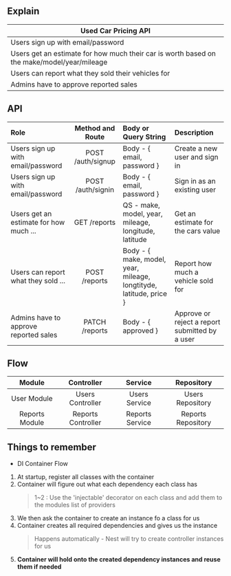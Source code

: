 ## Explain

| Used Car Pricing API                                                                       |
| ------------------------------------------------------------------------------------------ |
| Users sign up with email/password                                                          |
| Users get an estimate for how much their car is worth based on the make/model/year/mileage |
| Users can report what they sold their vehicles for                                         |
| Admins have to approve reported sales                                                      |

## API

| Role                                   | Method and Route  | Body or Query String                                               | Description                                    |
| :------------------------------------- | :---------------: | :----------------------------------------------------------------- | :--------------------------------------------- |
| Users sign up with email/password      | POST /auth/signup | Body - { email, password }                                         | Create a new user and sign in                  |
| Users sign up with email/password      | POST /auth/signin | Body - { email, password }                                         | Sign in as an existing user                    |
| Users get an estimate for how much ... |   GET /reports    | QS - make, model, year, mileage, longitude, latitude               | Get an estimate for the cars value             |
| Users can report what they sold ...    |   POST /reports   | Body - { make, model, year, mileage, longtityde, latitude, price } | Report how much a vehicle sold for             |
| Admins have to approve reported sales  |  PATCH /reports   | Body - { approved }                                                | Approve or reject a report submitted by a user |

## Flow

|     Module     |     Controller     |     Service     |     Repository     |
| :------------: | :----------------: | :-------------: | :----------------: |
|  User Module   |  Users Controller  |  Users Service  |  Users Repository  |
| Reports Module | Reports Controller | Reports Service | Reports Repository |

## Things to remember

- DI Container Flow

1. At startup, register all classes with the container
2. Container will figure out what each dependency each class has
   > 1~2 : Use the 'injectable' decorator on each class and add them to the modules list of providers
3. We then ask the container to create an instance fo a class for us
4. Container creates all required dependencies and gives us the instance
   > Happens automatically - Nest will try to create controller instances for us
5. **Container will hold onto the created dependency instances and reuse them if needed**
